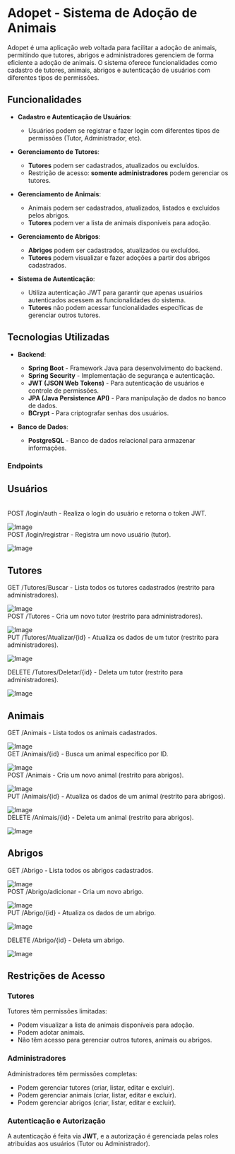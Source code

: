# Adopet - Sistema de Adoção de Animais

Adopet é uma aplicação web voltada para facilitar a adoção de animais, permitindo que tutores, abrigos e administradores gerenciem de forma eficiente a adoção de animais. O sistema oferece funcionalidades como cadastro de tutores, animais, abrigos e autenticação de usuários com diferentes tipos de permissões.

## Funcionalidades

- **Cadastro e Autenticação de Usuários**:
  - Usuários podem se registrar e fazer login com diferentes tipos de permissões (Tutor, Administrador, etc).
  
- **Gerenciamento de Tutores**:
  - **Tutores** podem ser cadastrados, atualizados ou excluídos.
  - Restrição de acesso: **somente administradores** podem gerenciar os tutores.

- **Gerenciamento de Animais**:
  - Animais podem ser cadastrados, atualizados, listados e excluídos pelos abrigos.
  - **Tutores** podem ver a lista de animais disponíveis para adoção.

- **Gerenciamento de Abrigos**:
  - **Abrigos** podem ser cadastrados, atualizados ou excluídos.
  - **Tutores** podem visualizar e fazer adoções a partir dos abrigos cadastrados.

- **Sistema de Autenticação**:
  - Utiliza autenticação JWT para garantir que apenas usuários autenticados acessem as funcionalidades do sistema.
  - **Tutores** não podem acessar funcionalidades específicas de gerenciar outros tutores.

## Tecnologias Utilizadas

- **Backend**:
  - **Spring Boot** - Framework Java para desenvolvimento do backend.
  - **Spring Security** - Implementação de segurança e autenticação.
  - **JWT (JSON Web Tokens)** - Para autenticação de usuários e controle de permissões.
  - **JPA (Java Persistence API)** - Para manipulação de dados no banco de dados.
  - **BCrypt** - Para criptografar senhas dos usuários.

- **Banco de Dados**:
  - **PostgreSQL** - Banco de dados relacional para armazenar informações.
  
### Endpoints
## Usuários
<br>
POST /login/auth - Realiza o login do usuário e retorna o token JWT.
<br>

![Image](https://github.com/user-attachments/assets/dc7c739a-9b61-456f-91d2-8d9aaaa63e97)
<br>
POST /login/registrar - Registra um novo usuário (tutor).
<br>

![Image](https://github.com/user-attachments/assets/64c29468-b93c-44ef-89b0-ec8ff77a9b18)
<br>

## Tutores
GET /Tutores/Buscar - Lista todos os tutores cadastrados (restrito para administradores).
<br>

![Image](https://github.com/user-attachments/assets/1a3c866c-8eed-4a16-b0da-f553c802a8d9)
<br>
POST /Tutores - Cria um novo tutor (restrito para administradores).
<br>

![Image](https://github.com/user-attachments/assets/8427d750-7a19-4b32-8618-a17c344b14dc)
<br>
PUT /Tutores/Atualizar/{id} - Atualiza os dados de um tutor (restrito para administradores).
<br>

![Image](https://github.com/user-attachments/assets/574bb6aa-81f0-4eb5-963f-e94b8c3d2932)
<br>

DELETE /Tutores/Deletar/{id} - Deleta um tutor (restrito para administradores).
<br>

![Image](https://github.com/user-attachments/assets/545d2639-acb4-43e8-9e34-8606f7e94163)
<br>

## Animais
GET /Animais - Lista todos os animais cadastrados.
<br>

![Image](https://github.com/user-attachments/assets/0e9e4b70-97e2-40ed-953f-cb6704d67d73)
<br>
GET /Animais/{id} - Busca um animal específico por ID.
<br>

![Image](https://github.com/user-attachments/assets/e724175e-b0b2-4849-a140-c9f25db39059)
<br>
POST /Animais - Cria um novo animal (restrito para abrigos).
<br>

![Image](https://github.com/user-attachments/assets/ebd93f1d-e711-4275-b4d4-d6f105c8982a)
<br>
PUT /Animais/{id} - Atualiza os dados de um animal (restrito para abrigos).
<br>

![Image](https://github.com/user-attachments/assets/604a4314-bf2b-4a23-8a70-2dc405a91bab)
<br>
DELETE /Animais/{id} - Deleta um animal (restrito para abrigos).
<br>

![Image](https://github.com/user-attachments/assets/3214b344-38d0-4c44-94de-9f35ccc919b8)
<br>

## Abrigos
GET /Abrigo - Lista todos os abrigos cadastrados.
<br>

![Image](https://github.com/user-attachments/assets/d32f2de5-1b0e-44d2-9a87-4affa4e972aa)
<br>
POST /Abrigo/adicionar - Cria um novo abrigo.
<br>

![Image](https://github.com/user-attachments/assets/d9998986-5869-4021-9147-c7446341683c)
<br>
PUT /Abrigo/{id} - Atualiza os dados de um abrigo.
<br>

![Image](https://github.com/user-attachments/assets/c12f38c6-9fed-4986-baca-1ecaf4cdbf5c)
<br>

DELETE /Abrigo/{id} - Deleta um abrigo.
<br>

![Image](https://github.com/user-attachments/assets/406067e0-bb8c-4aeb-8c22-d4ef599f8054)
<br>

## Restrições de Acesso

### **Tutores**
Tutores têm permissões limitadas:
- Podem visualizar a lista de animais disponíveis para adoção.
- Podem adotar animais.
- Não têm acesso para gerenciar outros tutores, animais ou abrigos.

### **Administradores**
Administradores têm permissões completas:
- Podem gerenciar tutores (criar, listar, editar e excluir).
- Podem gerenciar animais (criar, listar, editar e excluir).
- Podem gerenciar abrigos (criar, listar, editar e excluir).

### **Autenticação e Autorização**
A autenticação é feita via **JWT**, e a autorização é gerenciada pelas roles atribuídas aos usuários (Tutor ou Administrador).

